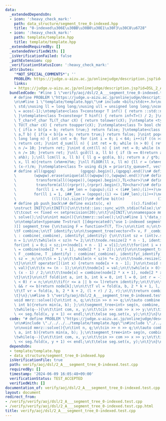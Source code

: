 ```yaml
---
data:
  _extendedDependsOn:
  - icon: ':heavy_check_mark:'
    path: data_structure/segment_tree_0-indexed.hpp
    title: "0-indexed\u306E\u30BB\u30B0\u30E1\u30F3\u30C8\u6728"
  - icon: ':heavy_check_mark:'
    path: template/template.hpp
    title: template/template.hpp
  _extendedRequiredBy: []
  _extendedVerifiedWith: []
  _isVerificationFailed: false
  _pathExtension: cpp
  _verificationStatusIcon: ':heavy_check_mark:'
  attributes:
    '*NOT_SPECIAL_COMMENTS*': ''
    PROBLEM: https://judge.u-aizu.ac.jp/onlinejudge/description.jsp?id=DSL_2_A
    links:
    - https://judge.u-aizu.ac.jp/onlinejudge/description.jsp?id=DSL_2_A
  bundledCode: "#line 1 \"verify/aoj/dsl/2_A___segment_tree_0-indexed.test.cpp\"\n\
    # define PROBLEM \"https://judge.u-aizu.ac.jp/onlinejudge/description.jsp?id=DSL_2_A\"\
    \n\n#line 1 \"template/template.hpp\"\n# include <bits/stdc++.h>\nusing namespace\
    \ std;\nusing ll = long long;\nusing ull = unsigned long long;\nconst double pi\
    \ = acos(-1);\ntemplate<class T>constexpr T inf() { return ::std::numeric_limits<T>::max();\
    \ }\ntemplate<class T>constexpr T hinf() { return inf<T>() / 2; }\ntemplate <typename\
    \ T_char>T_char TL(T_char cX) { return tolower(cX); }\ntemplate <typename T_char>T_char\
    \ TU(T_char cX) { return toupper(cX); }\ntemplate<class T> bool chmin(T& a,T b)\
    \ { if(a > b){a = b; return true;} return false; }\ntemplate<class T> bool chmax(T&\
    \ a,T b) { if(a < b){a = b; return true;} return false; }\nint popcnt(unsigned\
    \ long long n) { int cnt = 0; for (int i = 0; i < 64; i++)if ((n >> i) & 1)cnt++;\
    \ return cnt; }\nint d_sum(ll n) { int ret = 0; while (n > 0) { ret += n % 10;\
    \ n /= 10; }return ret; }\nint d_cnt(ll n) { int ret = 0; while (n > 0) { ret++;\
    \ n /= 10; }return ret; }\nll gcd(ll a, ll b) { if (b == 0)return a; return gcd(b,\
    \ a%b); };\nll lcm(ll a, ll b) { ll g = gcd(a, b); return a / g*b; };\nll MOD(ll\
    \ x, ll m){return (x%m+m)%m; }\nll FLOOR(ll x, ll m) {ll r = (x%m+m)%m; return\
    \ (x-r)/m; }\ntemplate<class T> using dijk = priority_queue<T, vector<T>, greater<T>>;\n\
    # define all(qpqpq)           (qpqpq).begin(),(qpqpq).end()\n# define UNIQUE(wpwpw)\
    \        (wpwpw).erase(unique(all((wpwpw))),(wpwpw).end())\n# define LOWER(epepe)\
    \         transform(all((epepe)),(epepe).begin(),TL<char>)\n# define UPPER(rprpr)\
    \         transform(all((rprpr)),(rprpr).begin(),TU<char>)\n# define rep(i,upupu)\
    \         for(ll i = 0, i##_len = (upupu);(i) < (i##_len);(i)++)\n# define reps(i,opopo)\
    \        for(ll i = 1, i##_len = (opopo);(i) <= (i##_len);(i)++)\n# define len(x)\
    \                ((ll)(x).size())\n# define bit(n)               (1LL << (n))\n\
    # define pb push_back\n# define exists(c, e)         ((c).find(e) != (c).end())\n\
    \nstruct INIT{\n\tINIT(){\n\t\tstd::ios::sync_with_stdio(false);\n\t\tstd::cin.tie(0);\n\
    \t\tcout << fixed << setprecision(20);\n\t}\n}INIT;\n\nnamespace mmrz {\n\tvoid\
    \ solve();\n}\n\nint main(){\n\tmmrz::solve();\n}\n#line 1 \"data_structure/segment_tree_0-indexed.hpp\"\
    \n\ntemplate<typename T>struct [[deprecated(\"use 1-indexed segment tree (segment_tree.hpp)\"\
    )]] segment_tree {\n\tusing F = function<T(T, T)>;\n\n\tint n;\n\tvector<T> node;\n\
    \tF combine;\n\tT identify;\n\n\tsegment_tree(vector<T> v, F _combine, T _identity)\
    \ : combine(_combine), identify(_identity) {\n\t\tint sz = (int)v.size();\n\t\t\
    n = 1;\n\t\twhile(n < sz)n *= 2;\n\t\tnode.resize(2 * n - 1, identify);\n\n\t\t\
    for(int i = 0;i < sz;i++)node[i + n - 1] = v[i];\n\t\tfor(int i = n - 2;i >= 0;i--)node[i]\
    \ = combine(node[2 * i + 1], node[2 * i + 2]);\n\t}\n\n\tsegment_tree(int _n,\
    \ F _combine, T _identify) : combine(_combine), identify(_identify){\n\t\tint\
    \ sz = _n;\n\t\tn = 1;\n\t\twhile(n < sz)n *= 2;\n\t\tnode.resize(2 * n - 1, identify);\n\
    \t}\n\n\tT operator[](int x) {return node[x + n - 1]; }\n\n\tvoid set(int x, T\
    \ val){\n\t\tx += (n - 1);\n\n\t\tnode[x] = val;\n\t\twhile(x > 0){\n\t\t\tx =\
    \ (x - 1) / 2;\n\t\t\tnode[x] = combine(node[2 * x + 1], node[2 * x + 2]);\n\t\
    \t}\n\t}\n\n\tT fold(int a, int b, int k = 0, int l = 0, int r = -1){\n\t\tif(r\
    \ < 0) r = n;\n\n\t\tif(r <= a || b <= l)return identify;\n\t\t\n\t\tif(a <= l\
    \ && r <= b)return node[k];\n\n\t\tT vl = fold(a, b, 2 * k + 1, l, (l + r) / 2);\n\
    \t\tT vr = fold(a, b, 2 * k + 2, (l + r) / 2, r);\n\t\treturn combine(vl, vr);\n\
    \t}\n};\n#line 5 \"verify/aoj/dsl/2_A___segment_tree_0-indexed.test.cpp\"\n\n\
    void mmrz::solve(){\n\tint n, q;\n\tcin >> n >> q;\n\tauto combine = [](int a,\
    \ int b){return min(a, b); };\n\tsegment_tree<int> seg(n, combine, inf<int>());\n\
    \twhile(q--){\n\t\tint com, x, y;\n\t\tcin >> com >> x >> y;\n\t\tif(com)cout\
    \ << seg.fold(x, y + 1) << endl;\n\t\telse seg.set(x, y);\n\t}\n}\n"
  code: "# define PROBLEM \"https://judge.u-aizu.ac.jp/onlinejudge/description.jsp?id=DSL_2_A\"\
    \n\n#include \"./../../../template/template.hpp\"\n#include \"./../../../data_structure/segment_tree_0-indexed.hpp\"\
    \n\nvoid mmrz::solve(){\n\tint n, q;\n\tcin >> n >> q;\n\tauto combine = [](int\
    \ a, int b){return min(a, b); };\n\tsegment_tree<int> seg(n, combine, inf<int>());\n\
    \twhile(q--){\n\t\tint com, x, y;\n\t\tcin >> com >> x >> y;\n\t\tif(com)cout\
    \ << seg.fold(x, y + 1) << endl;\n\t\telse seg.set(x, y);\n\t}\n}\n"
  dependsOn:
  - template/template.hpp
  - data_structure/segment_tree_0-indexed.hpp
  isVerificationFile: true
  path: verify/aoj/dsl/2_A___segment_tree_0-indexed.test.cpp
  requiredBy: []
  timestamp: '2024-06-09 16:05:48+09:00'
  verificationStatus: TEST_ACCEPTED
  verifiedWith: []
documentation_of: verify/aoj/dsl/2_A___segment_tree_0-indexed.test.cpp
layout: document
redirect_from:
- /verify/verify/aoj/dsl/2_A___segment_tree_0-indexed.test.cpp
- /verify/verify/aoj/dsl/2_A___segment_tree_0-indexed.test.cpp.html
title: verify/aoj/dsl/2_A___segment_tree_0-indexed.test.cpp
---
```

